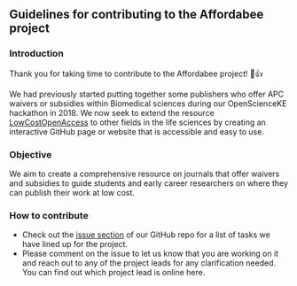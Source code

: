 ## Guidelines for contributing to the Affordabee project

### Introduction
Thank you for taking time to contribute to the Affordabee project! :tada::+1:

We had previously started putting together some publishers who offer APC waivers or subsidies within Biomedical sciences during our OpenScienceKE hackathon in 2018. We now seek to extend the resource [LowCostOpenAccess](https://github.com/BioinfoNet/LowCostOpenAccess) to other fields in the life sciences by creating an interactive GitHub page or website that is accessible and easy to use.

### Objective
We aim to create a comprehensive resource on journals that offer waivers and subsidies to guide students and early career researchers on where they can publish their work at low cost.

### How to contribute
- Check out the [issue section](https://github.com/BioinfoNet/Affordabee/issues) of our GitHub repo for a list of tasks we have lined up for the project.
- Please comment on the issue to let us know that you are working on it and reach out to any of the project leads for any clarification needed. You can find out which project lead is online here.
